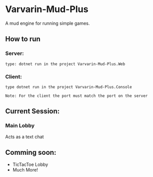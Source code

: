 # Varvarin-Mud-Plus
A mud engine for running simple games.

## How to run
### Server:
	type: dotnet run in the project Varvarin-Mud-Plus.Web
	
### Client:
	type dotnet run in the project Varvarin-Mud-Plus.Console
	
	Note: For the client the port must match the port on the server
	
## Current Session:
### Main Lobby
Acts as a text chat

## Comming soon:

- TicTacToe Lobby
- Much More!
